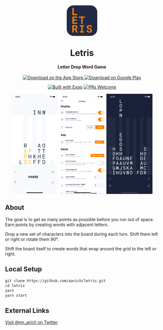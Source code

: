 <p align="center">
  <a href="https://apps.apple.com/app/apple-store/id1615329180?pt=117925864&ct=rm&mt=8" style="width: 100px; height: 100px; border-radius: 22%; overflow: hidden; display: inline-block; vertical-align: middle;">
    <img src="https://github.com/aarich/letris/raw/master/assets/images/icon512.png" width="100" heigth="100" alt="App Icon">
  </a>

  <h1 align="center">Letris</h1>
  <h4 align="center">Letter Drop Word Game</h4>
</p>

<div align="center">
  <a href="https://apps.apple.com/app/apple-store/id1615329180?pt=117925864&ct=readme&mt=8">
    <img alt="Download on the App Store" title="App Store" src="https://github.com/aarich/charts-for-supabase/raw/master/assets/images/downloadOnAppStore.png" width="150">
  </a>
  <a href="https://play.google.com/store/apps/details?id=rich.alex.letris">
    <img alt="Download on Google Play" title="Play Store" src="https://github.com/aarich/charts-for-supabase/raw/master/assets/images/getItOnGooglePlay.png" width="150">
  </a>
  </div>

<div align="center">

[![Built with Expo](https://img.shields.io/badge/Built%20with%20Expo-informational.svg?style=flat-square&logo=EXPO)](https://github.com/expo/expo)
[![PRs Welcome](https://img.shields.io/badge/PRs-Welcome-informational.svg?style=flat-square)](https://github.com/aarich/letris/pulls)

</div>

<div align="center">
    <img alt="Screenshot 1" src="https://github.com/aarich/letris/raw/master/screenshots/12%20Play.png" width="30%">
    <img alt="Screenshot 2" src="https://github.com/aarich/letris/raw/master/screenshots/12%20Settings.png" width="30%">
    <img alt="Screenshot 3" src="https://github.com/aarich/letris/raw/master/screenshots/12%20Play%20Dark.png" width="30%">
</div>

## About

The goal is to get as many points as possible before you run out of space.
Earn points by creating words with adjacent letters.

Drop a new set of characters into the board during each turn. Shift them left or right or rotate them 90°.

Shift the board itself to create words that wrap around the grid to the left or right.

## Local Setup

    git clone https://github.com/aarich/letris.git
    cd letris
    yarn
    yarn start

## External Links

[Visit @mr_arich on Twitter](https://twitter.com/mr_arich)
